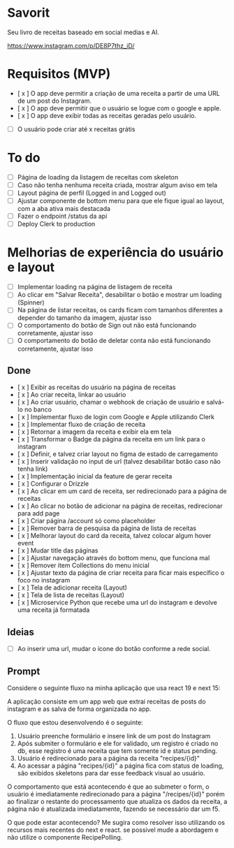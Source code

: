 # Savorit

Seu livro de receitas baseado em social medias e AI.

https://www.instagram.com/p/DE8P7thz_iD/

# Requisitos (MVP)

- [ x ] O app deve permitir a criação de uma receita a partir de uma URL de um post do Instagram.
- [ x ] O app deve permitir que o usuário se logue com o google e apple.
- [ x ] O app deve exibir todas as receitas geradas pelo usuário.
- [ ] O usuário pode criar até x receitas grátis

# To do

- [ ] Página de loading da listagem de receitas com skeleton
- [ ] Caso não tenha nenhuma receita criada, mostrar algum aviso em tela
- [ ] Layout página de perfil (Logged in and Logged out)
- [ ] Ajustar componente de bottom menu para que ele fique igual ao layout, com a aba ativa mais destacada
- [ ] Fazer o endpoint /status da api
- [ ] Deploy Clerk to production

# Melhorias de experiência do usuário e layout

- [ ] Implementar loading na página de listagem de receita
- [ ] Ao clicar em "Salvar Receita", desabilitar o botão e mostrar um loading (Spinner)
- [ ] Na página de listar receitas, os cards ficam com tamanhos diferentes a depender do tamanho da imagem, ajustar isso
- [ ] O comportamento do botão de Sign out não está funcionando corretamente, ajustar isso
- [ ] O comportamento do botão de deletar conta não está funcionando corretamente, ajustar isso

## Done

- [ x ] Exibir as receitas do usuário na página de receitas
- [ x ] Ao criar receita, linkar ao usuário
- [ x ] Ao criar usuário, chamar o webhook de criação de usuário e salvá-lo no banco
- [ x ] Implementar fluxo de login com Google e Apple utilizando Clerk
- [ x ] Implementar fluxo de criação de receita
- [ x ] Retornar a imagem da receita e exibir ela em tela
- [ x ] Transformar o Badge da página da receita em um link para o instagram
- [ x ] Definir, e talvez criar layout no figma de estado de carregamento
- [ x ] Inserir validação no input de url (talvez desabilitar botão caso não tenha link)
- [ x ] Implementação inicial da feature de gerar receita
- [ x ] Configurar o Drizzle
- [ x ] Ao clicar em um card de receita, ser redirecionado para a página de receitas
- [ x ] Ao clicar no botão de adicionar na página de receitas, redirecionar para add page
- [ x ] Criar página /account só como placeholder
- [ x ] Remover barra de pesquisa da página de lista de receitas
- [ x ] Melhorar layout do card da receita, talvez colocar algum hover event
- [ x ] Mudar title das páginas
- [ x ] Ajustar navegação através do bottom menu, que funciona mal
- [ x ] Remover item Collections do menu inicial
- [ x ] Ajustar texto da página de criar receita para ficar mais específico o foco no instagram
- [ x ] Tela de adicionar receita (Layout)
- [ x ] Tela de lista de receitas (Layout)
- [ x ] Microservice Python que recebe uma url do instagram e devolve uma receita já formatada

## Ideias

- [ ] Ao inserir uma url, mudar o ícone do botão conforme a rede social.

## Prompt

Considere o seguinte fluxo na minha aplicação que usa react 19 e next 15:

A aplicação consiste em um app web que extrai receitas de posts do instagram e as salva de forma organizada no app.

O fluxo que estou desenvolvendo é o seguinte:

1. Usuário preenche formulário e insere link de um post do Instagram
2. Após submiter o formulário e ele for validado, um registro é criado no db, esse registro é uma receita que tem somente id e status pending.
3. Usuário é redirecionado para a página da receita "recipes/{id}"
4. Ao acessar a página "recipes/{id}" a página fica com status de loading, são exibidos skeletons para dar esse feedback visual ao usuário.

O comportamento que está acontecendo é que ao submeter o form, o usuário é imediatamente redirecionado para a página "/recipes/{id}" porém ao finalizar o restante do processamento que atualiza os dados da receita, a página não é atualizada imediatamente, fazendo se necessário dar um f5.

O que pode estar acontecendo? Me sugira como resolver isso utilizando os recursos mais recentes do next e react. se possivel mude a abordagem e não utilize o componente RecipePolling.
